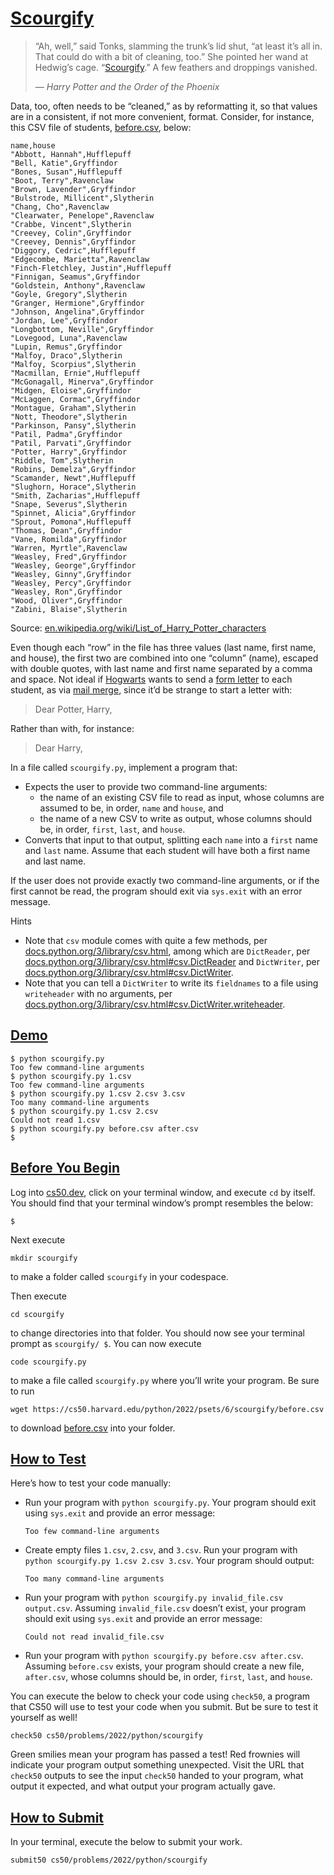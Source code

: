 # [Scourgify](#scourgify)

> “Ah, well,” said Tonks, slamming the trunk’s lid shut, “at least it’s
> all in. That could do with a bit of cleaning, too.” She pointed her
> wand at Hedwig’s cage.
> “[Scourgify](https://harrypotter.fandom.com/wiki/Scouring_Charm).” A
> few feathers and droppings vanished.
>
> — *Harry Potter and the Order of the Phoenix*

Data, too, often needs to be “cleaned,” as by reformatting it, so that
values are in a consistent, if not more convenient, format. Consider,
for instance, this CSV file of students, [before.csv](before.csv),
below:

``` highlight
name,house
"Abbott, Hannah",Hufflepuff
"Bell, Katie",Gryffindor
"Bones, Susan",Hufflepuff
"Boot, Terry",Ravenclaw
"Brown, Lavender",Gryffindor
"Bulstrode, Millicent",Slytherin
"Chang, Cho",Ravenclaw
"Clearwater, Penelope",Ravenclaw
"Crabbe, Vincent",Slytherin
"Creevey, Colin",Gryffindor
"Creevey, Dennis",Gryffindor
"Diggory, Cedric",Hufflepuff
"Edgecombe, Marietta",Ravenclaw
"Finch-Fletchley, Justin",Hufflepuff
"Finnigan, Seamus",Gryffindor
"Goldstein, Anthony",Ravenclaw
"Goyle, Gregory",Slytherin
"Granger, Hermione",Gryffindor
"Johnson, Angelina",Gryffindor
"Jordan, Lee",Gryffindor
"Longbottom, Neville",Gryffindor
"Lovegood, Luna",Ravenclaw
"Lupin, Remus",Gryffindor
"Malfoy, Draco",Slytherin
"Malfoy, Scorpius",Slytherin
"Macmillan, Ernie",Hufflepuff
"McGonagall, Minerva",Gryffindor
"Midgen, Eloise",Gryffindor
"McLaggen, Cormac",Gryffindor
"Montague, Graham",Slytherin
"Nott, Theodore",Slytherin
"Parkinson, Pansy",Slytherin
"Patil, Padma",Gryffindor
"Patil, Parvati",Gryffindor
"Potter, Harry",Gryffindor
"Riddle, Tom",Slytherin
"Robins, Demelza",Gryffindor
"Scamander, Newt",Hufflepuff
"Slughorn, Horace",Slytherin
"Smith, Zacharias",Hufflepuff
"Snape, Severus",Slytherin
"Spinnet, Alicia",Gryffindor
"Sprout, Pomona",Hufflepuff
"Thomas, Dean",Gryffindor
"Vane, Romilda",Gryffindor
"Warren, Myrtle",Ravenclaw
"Weasley, Fred",Gryffindor
"Weasley, George",Gryffindor
"Weasley, Ginny",Gryffindor
"Weasley, Percy",Gryffindor
"Weasley, Ron",Gryffindor
"Wood, Oliver",Gryffindor
"Zabini, Blaise",Slytherin
```

Source:
[en.wikipedia.org/wiki/List_of_Harry_Potter_characters](https://en.wikipedia.org/wiki/List_of_Harry_Potter_characters)

Even though each “row” in the file has three values (last name, first
name, and house), the first two are combined into one “column” (name),
escaped with double quotes, with last name and first name separated by a
comma and space. Not ideal if
[Hogwarts](https://en.wikipedia.org/wiki/Hogwarts) wants to send a [form
letter](https://en.wikipedia.org/wiki/Form_letter) to each student, as
via [mail merge](https://en.wikipedia.org/wiki/Mail_merge), since it’d
be strange to start a letter with:

> Dear Potter, Harry,

Rather than with, for instance:

> Dear Harry,

In a file called `scourgify.py`, implement a program that:

- Expects the user to provide two
    command-line arguments:
  - the name of an existing CSV file to
        read as input, whose columns are assumed to be, in order, `name`
        and `house`, and
  - the name of a new CSV to write as
        output, whose columns should be, in order, `first`, `last`, and
        `house`.
- Converts that input to that output,
    splitting each `name` into a `first` name and `last` name. Assume
    that each student will have both a first name and last name.

If the user does not provide exactly two command-line arguments, or if
the first cannot be read, the program should exit via `sys.exit` with an
error message.

Hints

- Note that `csv` module comes with quite a
    few methods, per
    [docs.python.org/3/library/csv.html](https://docs.python.org/3/library/csv.html),
    among which are `DictReader`, per
    [docs.python.org/3/library/csv.html#csv.DictReader](https://docs.python.org/3/library/csv.html#csv.DictReader)
    and `DictWriter`, per
    [docs.python.org/3/library/csv.html#csv.DictWriter](https://docs.python.org/3/library/csv.html#csv.DictWriter).
- Note that you can tell a `DictWriter` to
    write its `fieldnames` to a file using `writeheader` with no
    arguments, per
    [docs.python.org/3/library/csv.html#csv.DictWriter.writeheader](https://docs.python.org/3/library/csv.html#csv.DictWriter.writeheader).

## [Demo](#demo)

``` highlight
$ python scourgify.py
Too few command-line arguments
$ python scourgify.py 1.csv
Too few command-line arguments
$ python scourgify.py 1.csv 2.csv 3.csv
Too many command-line arguments
$ python scourgify.py 1.csv 2.csv
Could not read 1.csv
$ python scourgify.py before.csv after.csv
$
```

## [Before You Begin](#before-you-begin)

Log into [cs50.dev](https://cs50.dev/), click on your terminal window,
and execute `cd` by itself. You should find that your terminal window’s
prompt resembles the below:

``` highlight
$
```

Next execute

``` highlight
mkdir scourgify
```

to make a folder called `scourgify` in your codespace.

Then execute

``` highlight
cd scourgify
```

to change directories into that folder. You should now see your terminal
prompt as `scourgify/ $`. You can now execute

``` highlight
code scourgify.py
```

to make a file called `scourgify.py` where you’ll write your program. Be
sure to run

``` highlight
wget https://cs50.harvard.edu/python/2022/psets/6/scourgify/before.csv
```

to download [before.csv](before.csv) into your folder.

## [How to Test](#how-to-test)

Here’s how to test your code manually:

- Run your program with
    `python scourgify.py`. Your program should exit using `sys.exit` and
    provide an error message:

    ``` highlight
    Too few command-line arguments
    ```

- Create empty files `1.csv`, `2.csv`, and
    `3.csv`. Run your program with
    `python scourgify.py 1.csv 2.csv 3.csv`. Your program should output:

    ``` highlight
    Too many command-line arguments
    ```

- Run your program with
    `python scourgify.py invalid_file.csv output.csv`. Assuming
    `invalid_file.csv` doesn’t exist, your program should exit using
    `sys.exit` and provide an error message:

    ``` highlight
    Could not read invalid_file.csv
    ```

- Run your program with
    `python scourgify.py before.csv after.csv`. Assuming `before.csv`
    exists, your program should create a new file, `after.csv`, whose
    columns should be, in order, `first`, `last`, and `house`.

You can execute the below to check your code using `check50`, a program
that CS50 will use to test your code when you submit. But be sure to
test it yourself as well!

``` highlight
check50 cs50/problems/2022/python/scourgify
```

Green smilies mean your program has passed a test! Red frownies will
indicate your program output something unexpected. Visit the URL that
`check50` outputs to see the input `check50` handed to your program,
what output it expected, and what output your program actually gave.

## [How to Submit](#how-to-submit)

In your terminal, execute the below to submit your work.

``` highlight
submit50 cs50/problems/2022/python/scourgify
```
